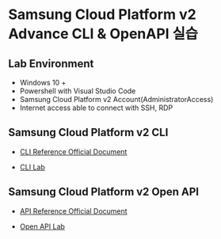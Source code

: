 # Samsung Cloud Platform v2 Advance CLI & OpenAPI 실습

## Lab Environment

- Windows 10 +
- Powershell with Visual Studio Code
- Samsung Cloud Platform v2 Account(AdministratorAccess)
- Internet access able to connect with SSH, RDP

## Samsung Cloud Platform v2 CLI

- [CLI Reference Official Document](https://docs.e.samsungsdscloud.com/clireference/)

- [CLI Lab](cli.md)

## Samsung Cloud Platform v2 Open API

- [API Reference Official Document](https://docs.e.samsungsdscloud.com/apireference/)

- [Open API Lab](./openapi.md)
